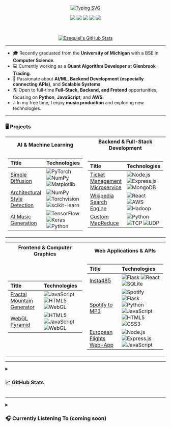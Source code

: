 <p align="center">
<a href="https://git.io/typing-svg"><img src="https://readme-typing-svg.demolab.com?font=Fira+Code&weight=100&size=16&pause=1000&color=88F729&center=true&multiline=true&width=435&height=71&lines=Ezequiel+Cutin;Software+Engineering+-+AI%2FML+Enthusiast;Fullstack+Developer+-+Music+Production" alt="Typing SVG" /></a>
<br> 

<p align="center">
<a href="https://ezequielcutin.github.io/portfolio/" style="text-decoration: none; border: none; outline: none;">
    <img src="https://img.shields.io/badge/Portfolio-1E90FF?style=flat-square&logo=google-chrome&logoColor=white">
</a><a href="https://github.com/ezequielcutin/ezequielcutin/blob/main/fullstack%20ezequiel%20cutin%202024.pdf" style="text-decoration: none; border: none; outline: none;">
        <img src="https://img.shields.io/badge/PDF-CV-FF4500?style=flat-square&logo=adobe">
</a><a href="https://www.linkedin.com/in/ezequiel-cutin/" style="text-decoration: none; border: none; outline: none;">
    <img src="https://img.shields.io/badge/Linkedin-0A66C2?style=flat-square&logo=linkedin&logoColor=white">
</a><a href="mailto:ezequielcutin@gmail.com" style="text-decoration: none; border: none; outline: none;">
    <img src="https://img.shields.io/badge/Email-D14836?style=flat-square&logo=gmail&logoColor=white">
</a><a href="https://twitter.com/ezecutin" target="_blank" style="text-decoration: none; border: none; outline: none;">
    <img src="https://img.shields.io/badge/@ezecutin-000000?style=flat-square&logo=x&logoColor=white">
</a>
</p>






<br/> 

<p align="center">
<a href="https://github.com/ezequielcutin">
    <img src="https://github-stats-alpha.vercel.app/api?username=ezequielcutin&cc=22272e&tc=37BCF6&ic=fff&bc=0000" alt="Ezequiel's GitHub Stats">
</a>
</p>

---

- 🎓 Recently graduated from the **University of Michigan** with a BSE in **Computer Science**.
- 💻 Currently working as a **Quant Algorithm Developer** at **Glenbrook Trading**.
- 🌱 Passionate about **AI/ML**, **Backend Development (especially connecting APIs)**, and **Scalable Systems**.
- 🌎 Open to full-time **Full-Stack, Backend, and Frotend** opportunities, focusing on **Python**, **JavaScript**, and **AWS**.
- 🎶 In my free time, I enjoy **music production** and exploring new technologies.

---
### 🖥️ Projects

<table>
<tr><th>AI & Machine Learning</th><th>Backend & Full-Stack Development</th></tr>
<tr><td>

| **Title** | **Technologies** |
| :--- | :--- |
| [Simple Diffusion](https://github.com/ezequielcutin/simple-diffusion) | ![PyTorch](https://img.shields.io/badge/PyTorch-EE4C2C?style=flat-square&logo=PyTorch&logoColor=white) ![NumPy](https://img.shields.io/badge/NumPy-013243?style=flat-square&logo=NumPy&logoColor=white) <br> ![Matplotlib](https://img.shields.io/badge/Matplotlib-3776AB?style=flat-square&logo=Matplotlib&logoColor=white) |
| [Architectural Style Detection](https://github.com/ezequielcutin/architecture-style-detection) | ![NumPy](https://img.shields.io/badge/NumPy-013243?style=flat-square&logo=NumPy&logoColor=white) ![Torchvision](https://img.shields.io/badge/Torchvision-EE4C2C?style=flat-square&logo=PyTorch&logoColor=white) <br> ![scikit-learn](https://img.shields.io/badge/scikit--learn-F7931E?style=flat-square&logo=scikit-learn&logoColor=white) |
| [AI Music Generation](https://github.com/ezequielcutin/ai-music-project) | ![TensorFlow](https://img.shields.io/badge/TensorFlow-FF6F00?style=flat-square&logo=TensorFlow&logoColor=white) ![Keras](https://img.shields.io/badge/Keras-D00000?style=flat-square&logo=Keras&logoColor=white) <br> ![Python](https://img.shields.io/badge/Python-3776AB?style=flat-square&logo=Python&logoColor=white) |
</td><td>

| **Title** | **Technologies** |
| :--- | :--- |
| [Ticket Management Microservice](https://github.com/ezequielcutin/rayca-eval) | ![Node.js](https://img.shields.io/badge/Node.js-339933?style=flat-square&logo=Node.js&logoColor=white) ![Express.js](https://img.shields.io/badge/Express.js-000000?style=flat-square&logo=Express&logoColor=white) <br> ![MongoDB](https://img.shields.io/badge/MongoDB-47A248?style=flat-square&logo=MongoDB&logoColor=white) |
| [Wikipedia Search Engine](https://github.com/ezequielcutin/wikipedia-search-engine) | ![React](https://img.shields.io/badge/React-61DAFB?style=flat-square&logo=React&logoColor=white) ![AWS](https://img.shields.io/badge/AWS-232F3E?style=flat-square&logo=Amazon-AWS&logoColor=white) ![Hadoop](https://img.shields.io/badge/Hadoop-66CCFF?style=flat-square&logo=Apache-Hadoop&logoColor=white) |
| [Custom MapReduce](https://github.com/abtaylor02/p4-mapreduce) | ![Python](https://img.shields.io/badge/Python-3776AB?style=flat-square&logo=Python&logoColor=white) ![TCP](https://img.shields.io/badge/TCP-00A4EF?style=flat-square&logo=TCP&logoColor=white) ![UDP](https://img.shields.io/badge/UDP-007ACC?style=flat-square&logo=UDP&logoColor=white) |

</td></tr> </table>

<table>
<tr><th>Frontend & Computer Graphics</th><th>Web Applications & APIs</th></tr>
<tr><td>

| **Title** | **Technologies** |
| :--- | :--- |
| [Fractal Mountain Generator](https://github.com/ezequielcutin/fractal-mountain) | ![JavaScript](https://img.shields.io/badge/JavaScript-F7DF1E?style=flat-square&logo=JavaScript&logoColor=black) ![HTML5](https://img.shields.io/badge/HTML5-E34F26?style=flat-square&logo=HTML5&logoColor=white) <br> ![WebGL](https://img.shields.io/badge/WebGL-990000?style=flat-square&logo=WebGL&logoColor=white) |
| [WebGL Pyramid](https://github.com/ezequielcutin/webgl-pyramid) | ![HTML5](https://img.shields.io/badge/HTML5-E34F26?style=flat-square&logo=HTML5&logoColor=white) ![JavaScript](https://img.shields.io/badge/JavaScript-F7DF1E?style=flat-square&logo=JavaScript&logoColor=black) <br> ![WebGL](https://img.shields.io/badge/WebGL-990000?style=flat-square&logo=WebGL&logoColor=white) |

</td><td>

| **Title** | **Technologies** |
| :--- | :--- |
| [Insta485](https://github.com/abtaylor02/p3-insta485-clientside) | ![Flask](https://img.shields.io/badge/Flask-000000?style=flat-square&logo=Flask&logoColor=white) ![React](https://img.shields.io/badge/React-61DAFB?style=flat-square&logo=React&logoColor=white) ![SQLite](https://img.shields.io/badge/SQLite-003B57?style=flat-square&logo=SQLite&logoColor=white) |
| [Spotify to MP3](https://github.com/ezequielcutin/spotify-to-mp3) | ![Spotify](https://img.shields.io/badge/Spotify-1DB954?style=flat-square&logo=Spotify&logoColor=white) ![Flask](https://img.shields.io/badge/Flask-000000?style=flat-square&logo=Flask&logoColor=white) ![Python](https://img.shields.io/badge/Python-3776AB?style=flat-square&logo=Python&logoColor=white) <br> ![JavaScript](https://img.shields.io/badge/JavaScript-F7DF1E?style=flat-square&logo=JavaScript&logoColor=black) ![HTML5](https://img.shields.io/badge/HTML5-E34F26?style=flat-square&logo=HTML5&logoColor=white) ![CSS3](https://img.shields.io/badge/CSS3-1572B6?style=flat-square&logo=CSS3&logoColor=white) |
| [European Flights Web-App](https://github.com/ezequielcutin/dinoSOAR) | ![Node.js](https://img.shields.io/badge/Node.js-339933?style=flat-square&logo=Node.js&logoColor=white) ![Express.js](https://img.shields.io/badge/Express.js-000000?style=flat-square&logo=Express&logoColor=white) ![JavaScript](https://img.shields.io/badge/JavaScript-F7DF1E?style=flat-square&logo=JavaScript&logoColor=black) |

</td></tr> </table>

---

<details>
<summary><h3>📈 GitHub Stats</h3></summary>
<br>
<p align="center">
    <img src="http://github-profile-summary-cards.vercel.app/api/cards/profile-details?username=ezequielcutin&theme=github_dark" alt="Profile Details" />
    <img src="http://github-profile-summary-cards.vercel.app/api/cards/repos-per-language?username=ezequielcutin&theme=github_dark" alt="Top Languages" />
    <img src="http://github-profile-summary-cards.vercel.app/api/cards/most-commit-language?username=ezequielcutin&theme=github_dark" alt="Most Committed Language" />
    <img src="http://github-profile-summary-cards.vercel.app/api/cards/stats?username=ezequielcutin&theme=github_dark" alt="Stats" />
    <img src="http://github-profile-summary-cards.vercel.app/api/cards/productive-time?username=ezequielcutin&theme=github_dark&utcOffset=4" alt="Productive Time" />
</p>
</details>

---

<details>
<summary><h3>🎧 Currently Listening To (coming soon)</h3></summary>
<br>
<p align="center">
    <img src="https://spotify-github-profile.vercel.app/api/view?uid=ezecutin&cover_image=true&theme=default&show_offline=false&background_color=121212&interchange=true&bar_color=53b14f&bar_color_cover=true" alt="Spotify Now Playing" />
</p>
</details>
